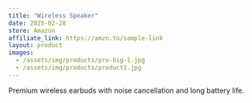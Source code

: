 ```yaml
---
title: "Wireless Speaker"
date: 2025-02-28
store: Amazon
affiliate_link: https://amzn.to/sample-link
layout: product
images:
  - /assets/img/products/pro-big-1.jpg
  - /assets/img/products/product1.jpg
---
```

Premium wireless earbuds with noise cancellation and long battery life.
